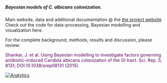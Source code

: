 

##### Bayesian models of _C. albicans_ colonization.
Main website, data and additional documentation @ the [the project website][mainsite]
Check out the code for data-processing, Bayesian modelling and visualization here.

For the complete background, methods, results and discussion, please review:

<span style="color:#5e005e;">Shankar, J. et al. Using Bayesian modelling to investigate factors governing antibiotic-induced Candida albicans colonization of the GI tract. Sci. Rep. 5, 8131; DOI:10.1038/srep08131 (2015).</span>

<!--Websites-->
[mainsite]: http://openpencil.github.io/bayesianmice/ "_bayesianmice_: project documentation website"

<!--Google Analytics Code-->
[![Analytics](https://ga-beacon.appspot.com/UA-59204692-1/bayesianmice/gh-pages/readme?pixel)](https://github.com/igrigorik/ga-beacon)
